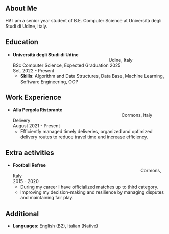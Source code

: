## About Me


Hi! I am a senior year student of B.E. Computer Science at Università degli Studi di Udine, Italy.

## Education

- __Università degli Studi di Udine__<span style="display:inline-block; width: 300px;"></span>Udine, Italy<br>
 BSc Computer Science, Expected Graduation 2025<span style="display:inline-block; width: 128px;"></span>Set. 2022 - Present<br>
    - __Skills__: Algorithm and Data Structures, Data Base, Machine Learning, Software Engineering, OOP

## Work Experience

- __Alla Pergola Ristorante__ <span style="display:inline-block; width: 340px;"></span>Cormons, Italy<br>
Delivery<span style="display:inline-block; width: 415px;"></span>August 2021 - Present<br>
    - Efficiently managed timely deliveries, organized and optimized delivery routes to reduce travel time and increase efficiency.

## Extra activities

- __Football Refree__ <span style="display:inline-block; width: 400px;"></span>Cormons, Italy<br>
2015 - 2020<br>
    - During my career I have officialized matches up to third category.
    - Improving my decision-making and resilience by managing disputes and maintaining fair play.


## Additional
- __Languages__: English (B2), Italian (Native)<br>
